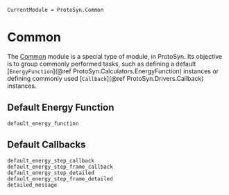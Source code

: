 ```@meta
CurrentModule = ProtoSyn.Common
```

# Common

The [Common](@ref) module is a special type of module, in ProtoSyn. Its objective is to group commonly performed tasks, such as defining a default [`EnergyFunction`](@ref ProtoSyn.Calculators.EnergyFunction) instances or defining commonly used [`Callback`](@ref ProtoSyn.Drivers.Callback) instances.

## Default Energy Function

```@docs
default_energy_function
```

## Default Callbacks

```@docs
default_energy_step_callback
default_energy_step_frame_callback
default_energy_step_detailed
default_energy_step_frame_detailed
detailed_message
```